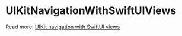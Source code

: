 # UIKitNavigationWithSwiftUIViews

Read more: [UIKit navigation with SwiftUI views](https://augmentedcode.io/2022/03/07/uikit-navigation-with-swiftui-views/)
